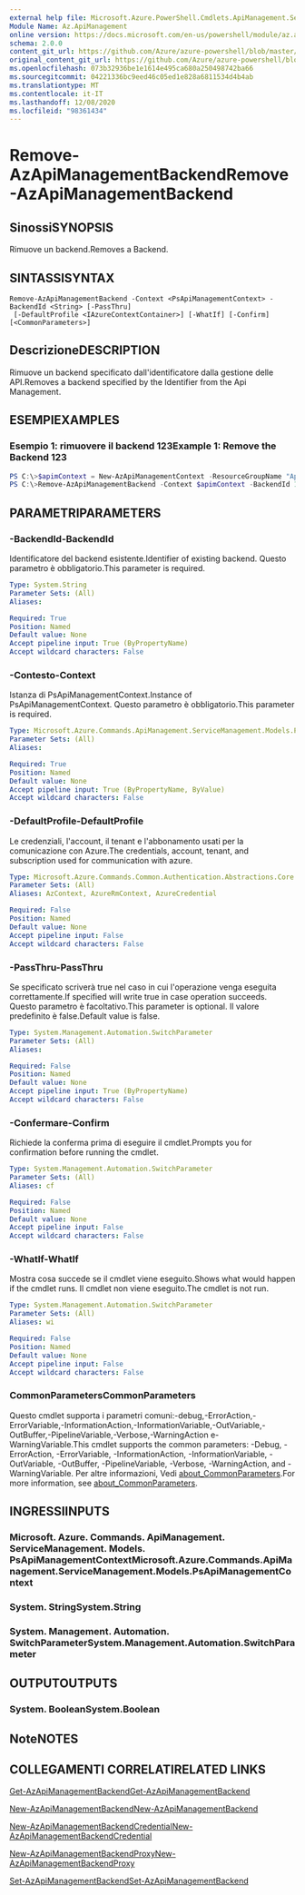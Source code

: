 ```yaml
---
external help file: Microsoft.Azure.PowerShell.Cmdlets.ApiManagement.ServiceManagement.dll-Help.xml
Module Name: Az.ApiManagement
online version: https://docs.microsoft.com/en-us/powershell/module/az.apimanagement/remove-azapimanagementbackend
schema: 2.0.0
content_git_url: https://github.com/Azure/azure-powershell/blob/master/src/ApiManagement/ApiManagement/help/Remove-AzApiManagementBackend.md
original_content_git_url: https://github.com/Azure/azure-powershell/blob/master/src/ApiManagement/ApiManagement/help/Remove-AzApiManagementBackend.md
ms.openlocfilehash: 073b32936be1e1614e495ca680a250498742ba66
ms.sourcegitcommit: 04221336bc9eed46c05ed1e828a6811534d4b4ab
ms.translationtype: MT
ms.contentlocale: it-IT
ms.lasthandoff: 12/08/2020
ms.locfileid: "98361434"
---
```

# <span data-ttu-id="fecca-101">Remove-AzApiManagementBackend</span><span class="sxs-lookup"><span data-stu-id="fecca-101">Remove-AzApiManagementBackend</span></span>

## <span data-ttu-id="fecca-102">Sinossi</span><span class="sxs-lookup"><span data-stu-id="fecca-102">SYNOPSIS</span></span>
<span data-ttu-id="fecca-103">Rimuove un backend.</span><span class="sxs-lookup"><span data-stu-id="fecca-103">Removes a Backend.</span></span>

## <span data-ttu-id="fecca-104">SINTASSI</span><span class="sxs-lookup"><span data-stu-id="fecca-104">SYNTAX</span></span>

```
Remove-AzApiManagementBackend -Context <PsApiManagementContext> -BackendId <String> [-PassThru]
 [-DefaultProfile <IAzureContextContainer>] [-WhatIf] [-Confirm] [<CommonParameters>]
```

## <span data-ttu-id="fecca-105">Descrizione</span><span class="sxs-lookup"><span data-stu-id="fecca-105">DESCRIPTION</span></span>
<span data-ttu-id="fecca-106">Rimuove un backend specificato dall'identificatore dalla gestione delle API.</span><span class="sxs-lookup"><span data-stu-id="fecca-106">Removes a backend specified by the Identifier from the Api Management.</span></span>

## <span data-ttu-id="fecca-107">ESEMPI</span><span class="sxs-lookup"><span data-stu-id="fecca-107">EXAMPLES</span></span>

### <span data-ttu-id="fecca-108">Esempio 1: rimuovere il backend 123</span><span class="sxs-lookup"><span data-stu-id="fecca-108">Example 1: Remove the Backend 123</span></span>
```powershell
PS C:\>$apimContext = New-AzApiManagementContext -ResourceGroupName "Api-Default-WestUS" -ServiceName "contoso"
PS C:\>Remove-AzApiManagementBackend -Context $apimContext -BackendId 123 -PassThru
```

## <span data-ttu-id="fecca-109">PARAMETRI</span><span class="sxs-lookup"><span data-stu-id="fecca-109">PARAMETERS</span></span>

### <span data-ttu-id="fecca-110">-BackendId</span><span class="sxs-lookup"><span data-stu-id="fecca-110">-BackendId</span></span>
<span data-ttu-id="fecca-111">Identificatore del backend esistente.</span><span class="sxs-lookup"><span data-stu-id="fecca-111">Identifier of existing backend.</span></span>
<span data-ttu-id="fecca-112">Questo parametro è obbligatorio.</span><span class="sxs-lookup"><span data-stu-id="fecca-112">This parameter is required.</span></span>

```yaml
Type: System.String
Parameter Sets: (All)
Aliases:

Required: True
Position: Named
Default value: None
Accept pipeline input: True (ByPropertyName)
Accept wildcard characters: False
```

### <span data-ttu-id="fecca-113">-Contesto</span><span class="sxs-lookup"><span data-stu-id="fecca-113">-Context</span></span>
<span data-ttu-id="fecca-114">Istanza di PsApiManagementContext.</span><span class="sxs-lookup"><span data-stu-id="fecca-114">Instance of PsApiManagementContext.</span></span>
<span data-ttu-id="fecca-115">Questo parametro è obbligatorio.</span><span class="sxs-lookup"><span data-stu-id="fecca-115">This parameter is required.</span></span>

```yaml
Type: Microsoft.Azure.Commands.ApiManagement.ServiceManagement.Models.PsApiManagementContext
Parameter Sets: (All)
Aliases:

Required: True
Position: Named
Default value: None
Accept pipeline input: True (ByPropertyName, ByValue)
Accept wildcard characters: False
```

### <span data-ttu-id="fecca-116">-DefaultProfile</span><span class="sxs-lookup"><span data-stu-id="fecca-116">-DefaultProfile</span></span>
<span data-ttu-id="fecca-117">Le credenziali, l'account, il tenant e l'abbonamento usati per la comunicazione con Azure.</span><span class="sxs-lookup"><span data-stu-id="fecca-117">The credentials, account, tenant, and subscription used for communication with azure.</span></span>

```yaml
Type: Microsoft.Azure.Commands.Common.Authentication.Abstractions.Core.IAzureContextContainer
Parameter Sets: (All)
Aliases: AzContext, AzureRmContext, AzureCredential

Required: False
Position: Named
Default value: None
Accept pipeline input: False
Accept wildcard characters: False
```

### <span data-ttu-id="fecca-118">-PassThru</span><span class="sxs-lookup"><span data-stu-id="fecca-118">-PassThru</span></span>
<span data-ttu-id="fecca-119">Se specificato scriverà true nel caso in cui l'operazione venga eseguita correttamente.</span><span class="sxs-lookup"><span data-stu-id="fecca-119">If specified will write true in case operation succeeds.</span></span>
<span data-ttu-id="fecca-120">Questo parametro è facoltativo.</span><span class="sxs-lookup"><span data-stu-id="fecca-120">This parameter is optional.</span></span>
<span data-ttu-id="fecca-121">Il valore predefinito è false.</span><span class="sxs-lookup"><span data-stu-id="fecca-121">Default value is false.</span></span>

```yaml
Type: System.Management.Automation.SwitchParameter
Parameter Sets: (All)
Aliases:

Required: False
Position: Named
Default value: None
Accept pipeline input: True (ByPropertyName)
Accept wildcard characters: False
```

### <span data-ttu-id="fecca-122">-Confermare</span><span class="sxs-lookup"><span data-stu-id="fecca-122">-Confirm</span></span>
<span data-ttu-id="fecca-123">Richiede la conferma prima di eseguire il cmdlet.</span><span class="sxs-lookup"><span data-stu-id="fecca-123">Prompts you for confirmation before running the cmdlet.</span></span>

```yaml
Type: System.Management.Automation.SwitchParameter
Parameter Sets: (All)
Aliases: cf

Required: False
Position: Named
Default value: None
Accept pipeline input: False
Accept wildcard characters: False
```

### <span data-ttu-id="fecca-124">-WhatIf</span><span class="sxs-lookup"><span data-stu-id="fecca-124">-WhatIf</span></span>
<span data-ttu-id="fecca-125">Mostra cosa succede se il cmdlet viene eseguito.</span><span class="sxs-lookup"><span data-stu-id="fecca-125">Shows what would happen if the cmdlet runs.</span></span> <span data-ttu-id="fecca-126">Il cmdlet non viene eseguito.</span><span class="sxs-lookup"><span data-stu-id="fecca-126">The cmdlet is not run.</span></span>

```yaml
Type: System.Management.Automation.SwitchParameter
Parameter Sets: (All)
Aliases: wi

Required: False
Position: Named
Default value: None
Accept pipeline input: False
Accept wildcard characters: False
```

### <span data-ttu-id="fecca-127">CommonParameters</span><span class="sxs-lookup"><span data-stu-id="fecca-127">CommonParameters</span></span>
<span data-ttu-id="fecca-128">Questo cmdlet supporta i parametri comuni:-debug,-ErrorAction,-ErrorVariable,-InformationAction,-InformationVariable,-OutVariable,-OutBuffer,-PipelineVariable,-Verbose,-WarningAction e-WarningVariable.</span><span class="sxs-lookup"><span data-stu-id="fecca-128">This cmdlet supports the common parameters: -Debug, -ErrorAction, -ErrorVariable, -InformationAction, -InformationVariable, -OutVariable, -OutBuffer, -PipelineVariable, -Verbose, -WarningAction, and -WarningVariable.</span></span> <span data-ttu-id="fecca-129">Per altre informazioni, Vedi [about_CommonParameters](http://go.microsoft.com/fwlink/?LinkID=113216).</span><span class="sxs-lookup"><span data-stu-id="fecca-129">For more information, see [about_CommonParameters](http://go.microsoft.com/fwlink/?LinkID=113216).</span></span>

## <span data-ttu-id="fecca-130">INGRESSI</span><span class="sxs-lookup"><span data-stu-id="fecca-130">INPUTS</span></span>

### <span data-ttu-id="fecca-131">Microsoft. Azure. Commands. ApiManagement. ServiceManagement. Models. PsApiManagementContext</span><span class="sxs-lookup"><span data-stu-id="fecca-131">Microsoft.Azure.Commands.ApiManagement.ServiceManagement.Models.PsApiManagementContext</span></span>

### <span data-ttu-id="fecca-132">System. String</span><span class="sxs-lookup"><span data-stu-id="fecca-132">System.String</span></span>

### <span data-ttu-id="fecca-133">System. Management. Automation. SwitchParameter</span><span class="sxs-lookup"><span data-stu-id="fecca-133">System.Management.Automation.SwitchParameter</span></span>

## <span data-ttu-id="fecca-134">OUTPUT</span><span class="sxs-lookup"><span data-stu-id="fecca-134">OUTPUTS</span></span>

### <span data-ttu-id="fecca-135">System. Boolean</span><span class="sxs-lookup"><span data-stu-id="fecca-135">System.Boolean</span></span>

## <span data-ttu-id="fecca-136">Note</span><span class="sxs-lookup"><span data-stu-id="fecca-136">NOTES</span></span>

## <span data-ttu-id="fecca-137">COLLEGAMENTI CORRELATI</span><span class="sxs-lookup"><span data-stu-id="fecca-137">RELATED LINKS</span></span>

[<span data-ttu-id="fecca-138">Get-AzApiManagementBackend</span><span class="sxs-lookup"><span data-stu-id="fecca-138">Get-AzApiManagementBackend</span></span>](./Get-AzApiManagementBackend.md)

[<span data-ttu-id="fecca-139">New-AzApiManagementBackend</span><span class="sxs-lookup"><span data-stu-id="fecca-139">New-AzApiManagementBackend</span></span>](./New-AzApiManagementBackend.md)

[<span data-ttu-id="fecca-140">New-AzApiManagementBackendCredential</span><span class="sxs-lookup"><span data-stu-id="fecca-140">New-AzApiManagementBackendCredential</span></span>](./New-AzApiManagementBackendCredential.md)

[<span data-ttu-id="fecca-141">New-AzApiManagementBackendProxy</span><span class="sxs-lookup"><span data-stu-id="fecca-141">New-AzApiManagementBackendProxy</span></span>](./New-AzApiManagementBackendProxy.md)

[<span data-ttu-id="fecca-142">Set-AzApiManagementBackend</span><span class="sxs-lookup"><span data-stu-id="fecca-142">Set-AzApiManagementBackend</span></span>](./Set-AzApiManagementBackend.md)
